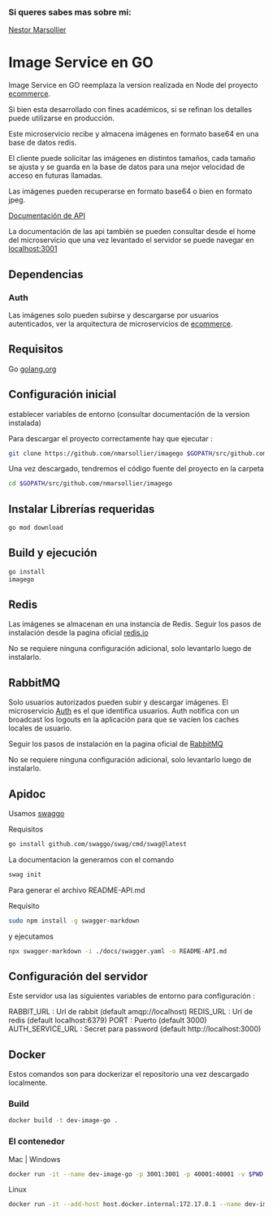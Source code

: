 ### Si queres sabes mas sobre mi:
[Nestor Marsollier](https://github.com/nmarsollier/profile)

# Image Service en GO

Image Service en GO reemplaza la version realizada en Node del proyecto  [ecommerce](https://github.com/nmarsollier/ecommerce).

Si bien esta desarrollado con fines académicos, si se refinan los detalles puede utilizarse en producción.

Este microservicio recibe y almacena imágenes en formato base64 en una base de datos redis.

El cliente puede solicitar las imágenes en distintos tamaños, cada tamaño se ajusta y se guarda en la base de datos para una mejor velocidad de acceso en futuras llamadas.

Las imágenes pueden recuperarse en formato base64 o bien en formato jpeg.

[Documentación de API](./README-API.md)

La documentación de las api también se pueden consultar desde el home del microservicio
que una vez levantado el servidor se puede navegar en [localhost:3001](http://localhost:3001/docs/index.html)

## Dependencias

### Auth

Las imágenes solo pueden subirse y descargarse por usuarios autenticados, ver la arquitectura de microservicios de [ecommerce](https://github.com/nmarsollier/ecommerce).

## Requisitos

Go [golang.org](https://golang.org/doc/install)

## Configuración inicial

establecer variables de entorno (consultar documentación de la version instalada)

Para descargar el proyecto correctamente hay que ejecutar :

```bash
git clone https://github.com/nmarsollier/imagego $GOPATH/src/github.com/nmarsollier/imagego
```

Una vez descargado, tendremos el código fuente del proyecto en la carpeta

```bash
cd $GOPATH/src/github.com/nmarsollier/imagego
```

## Instalar Librerías requeridas

```bash
go mod download
```

## Build y ejecución

```bash
go install
imagego
```

## Redis

Las imágenes se almacenan en una instancia de Redis. Seguir los pasos de instalación desde la pagina oficial [redis.io](https://redis.io/download)

No se requiere ninguna configuración adicional, solo levantarlo luego de instalarlo.

## RabbitMQ

Solo usuarios autorizados pueden subir y descargar imágenes. El microservicio [Auth](https://github.com/nmarsollier/ecommerce) es el que identifica usuarios. Auth notifica con un broadcast los logouts en la aplicación para que se vacíen los caches locales de usuario.

Seguir los pasos de instalación en la pagina oficial de [RabbitMQ](https://www.rabbitmq.com/)

No se requiere ninguna configuración adicional, solo levantarlo luego de instalarlo.

## Apidoc


Usamos [swaggo](https://github.com/swaggo/swag)

Requisitos 

```bash
go install github.com/swaggo/swag/cmd/swag@latest
```

La documentacion la generamos con el comando

```bash
swag init
```

Para generar el archivo README-API.md

Requisito 

```bash
sudo npm install -g swagger-markdown
```

y ejecutamos 

```bash
npx swagger-markdown -i ./docs/swagger.yaml -o README-API.md
```


## Configuración del servidor

Este servidor usa las siguientes variables de entorno para configuración :

RABBIT_URL : Url de rabbit (default amqp://localhost)
REDIS_URL : Url de redis (default localhost:6379)
PORT : Puerto (default 3000)
AUTH_SERVICE_URL : Secret para password (default http://localhost:3000)

## Docker

Estos comandos son para dockerizar el repositorio una vez descargado localmente.

### Build

```bash
docker build -t dev-image-go .
```

### El contenedor

Mac | Windows
```bash
docker run -it --name dev-image-go -p 3001:3001 -p 40001:40001 -v $PWD:/go/src/github.com/nmarsollier/imagego dev-image-go
```

Linux
```bash
docker run -it --add-host host.docker.internal:172.17.0.1 --name dev-image-go -p 3001:3001 -p 40001:40001 -v $PWD:/go/src/github.com/nmarsollier/imagego dev-image-go
```
